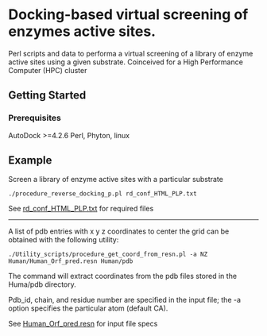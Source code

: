 # Docking-based virtual screening of enzymes active sites.

Perl scripts and data to performa a virtual screening of a library of enzyme active sites using a given substrate.
Coinceived for a High Performance Computer (HPC) cluster

## Getting Started


### Prerequisites

AutoDock >=4.2.6
Perl, Phyton, linux

## Example
Screen a library of enzyme active sites with a particular substrate
```
./procedure_reverse_docking_p.pl rd_conf_HTML_PLP.txt
```

See  [rd_conf_HTML_PLP.txt](https://github.com/Percud/Rev_Docking/edit/master/rd_conf_HTML_PLP.txt) for required files

______________________________________________________________
A list of pdb entries with x y z coordinates to center the grid 
can be obtained with the following utility:

```
./Utility_scripts/procedure_get_coord_from_resn.pl -a NZ Human/Human_Orf_pred.resn Human/pdb
```
  The command will extract coordinates from the pdb files stored in the Huma/pdb directory.

  Pdb_id, chain, and residue number are specified in the input file; the -a option specifies the particular atom (default CA).

  See  [Human_Orf_pred.resn](https://github.com/Percud/Rev_Docking/edit/master/Human/Human_Orf_pred.resn) for input file specs

